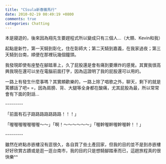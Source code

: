 ```yaml
---
title: "CSsula新春鐵馬行"
date: 2010-02-19 00:49:19 +0800
comments: true
categories: Chatting
---
```

<p>本是寢遊的，後來因為翔先生要趕程式所以變成只有三個人...（大類、Kevin和我）</p><p>起點是新竹，第一天騎到彰化，住在彰師大；第二天騎到嘉義，在我家過夜；第三天騎到台南，順便在那裡玩幾個鐘頭。</p><p>我發現即使有座墊在腳踏車上，久了屁股還是會有痛到要爆炸的感覺。其實我很高興我現在還可以坐在電腦前面打字，因為這證明了我的屁股還可以用的。</p><p>一路上有發生什麼事嗎？其實頗歡樂的，一路上除了唱歌之外，聊天，剩下的就是罵髒話了吧= =，因為肩膀、背、大腿等全身都在酸痛，尤其屁股為最，所以常常會有下面的對話...</p><p>---------</p><p>「前面有石子路路路路路路路！！！」</p><p>「喔喔喔喔喔喔喔～～」「啊！～～～～～～」「喔幹喔幹喔幹喔幹！！」</p><p>---------</p><p>雖然在終點赤嵌樓沒有逛很久，各自買了些土產回家，但我的目的並不是到赤嵌樓好好欣賞古蹟或是逛一逛台南市，我的目的只是想騎腳踏車而已，這趟旅程真的很快樂^^</p><p>&nbsp;</p><p>&nbsp;</p>
